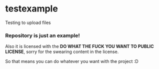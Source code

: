 # testexample

Testing to upload files
 
### Repository is just an example!

Also it is licensed with the **DO WHAT THE FUCK YOU WANT TO PUBLIC LICENSE**, sorry for the swearing content in the license.

 So that means you can do whatever you want with the project :D
 

